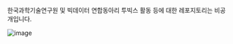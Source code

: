 한국과학기술연구원 및 빅데이터 연합동아리 투빅스 활동 등에 대한 레포지토리는 비공개입니다.

![image](https://user-images.githubusercontent.com/56261032/144738488-73ecfd11-20cc-4548-9d43-81b2d4fe5e04.png)

<!--
**yoonene/yoonene** is a ✨ _special_ ✨ repository because its `README.md` (this file) appears on your GitHub profile.

Here are some ideas to get you started:

- 🔭 I’m currently working on ...
- 🌱 I’m currently learning ...
- 👯 I’m looking to collaborate on ...
- 🤔 I’m looking for help with ...
- 💬 Ask me about ...
- 📫 How to reach me: ...
- 😄 Pronouns: ...
- ⚡ Fun fact: ...
-->
